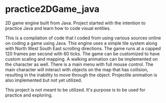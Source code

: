 # practice2DGame_java
2D game engine built from Java. Project started with the intention to practice Java and learn how to code visual entities.

This is a compilation of code that I coded from using various sources online on coding a game using Java. This engine
uses a simple tile system along with North West South East scrolling directions. The game runs at a capped 120 frames per second with 60 ticks. The game can be customized to have custom scaling and mapping. A walking animation can be implemented on the character as well. There is a main menu with full mouse control. The main character will interact with objects on the map that has collision, resulting in the inability to move through the object. Projectile animation is also implemented but not yet utilized.

This project is not meant to be utilized. It's purpose is to be used for practice and exploring.
